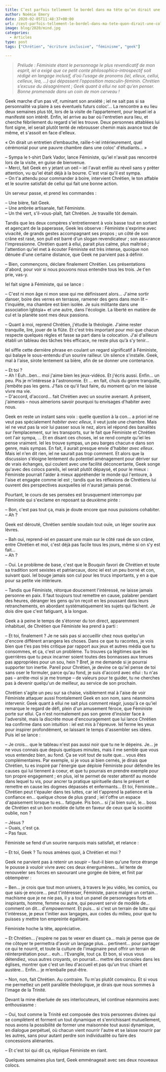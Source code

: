 ```yaml
---
title: C’est parfois tellement le bordel dans ma tête qu’on dirait une coloc d’étudiants. Voyez plutôt…
author: Noémie Emery
date: 2020-02-05T11:48:37+00:00
url: /cest-parfois-tellement-le-bordel-dans-ma-tete-quon-dirait-une-coloc-detudiants-voyez-plutot/
image: blog/2020/mind.jpg
categories:
  - Articles
type: post
tags: ["Chrétien", "écriture inclusive", "féminisme", "geek"]

---
```

> _Prélude : Féministe étant le personnage le plus revendicatif de mon esprit, iel a exigé que ce petit conte philosophico-introspectif soit rédigé en langage inclusif, d’où l’usage de pronoms (iel, elleux, cellui, celleux, lea, …) qui dépassent l’opposition masculin-féminin. Chrétien s’excuse du désagrément ; Geek quant à ellui ne sait qu’en penser. Bonne promenade dans un coin de mon cerveau !_




Geek marche d'un pas vif, ruminant son anxiété ; iel ne sait pas si sa personnalité va plaire à ses éventuels futurs coloc'… La rencontre a eu lieu deux semaines plus tôt, lors de la visite de l’appartement, pour lequel iel a manifesté son intérêt. Enfin, iel arrive au bar où l'entretien aura lieu, et cherche fébrilement du regard s'iel les trouve. Deux personnes attablées lui font signe, iel serait plutôt tenté de rebrousser chemin mais avance tout de même, et s'assoit en face d'elleux. 

« On dirait un entretien d&#8217;embauche, raille-t-iel intérieurement, quel cérémonial pour une pauvre chambre dans une coloc' d'étudiants… »

– Sympa le t-shirt Dark Vador, lance Féministe, qu'iel n'avait pas rencontré lors de la visite, en guise de bienvenue.  
– Merci, fait Geek en y jetant un oeil – iel l'avait enfilé au réveil sans y prêter attention, vu qu'iel était déjà à la bourre. C'est vrai qu'il est sympa.  
– On t'a attendu pour commander à boire, intervient Chrétien, le ton affable et le sourire satisfait de cellui qui fait une bonne action.





Un serveur passe, et prend les commandes :





– Une bière, fait Geek.  
– Une ambrée artisanale, fait Féministe.  
– Un thé vert, s'il-vous-plaît, fait Chrétien. Je travaille tôt demain.





Tandis que les deux compères s'entretiennent à voix basse tout en sortant et agençant de la paperasse, Geek les observe : Féministe s'exprime avec vivacité, de grands gestes accompagnant ses propos ; un côté de son crâne est rasé, son pull est barré d'un slogan revendicateur ; son assurance l'impressionne. Chrétien quant à ellui, parait plus calme, plus maîtrisé ; l'attention qu'iel met à écouter Féministe est très intense, quoique non dénuée d'une certaine distance, que Geek ne parvient pas à définir.





– Bien, commençons, déclare finalement Chrétien. Les présentations d'abord, pour voir si nous pouvons nous entendre tous les trois. Je t'en prie, vas-y.





Iel fait signe à Féministe, qui se lance :





– C'est ni mon âge ni mon sexe qui me définissent alors… J'aime sortir danser, boire des verres en terrasse, ramener des gens dans mon lit – t'inquiète, ma chambre est bien isolée. Je suis militante dans une association lgbtqia+ et une autre, dans l'écologie. La liberté en matière de cul et la planète sont mes deux passions.

– Quant à moi, reprend Chrétien, j'étudie la théologie. J'aime rester tranquille, lire, jouer de la flûte. Et c'est très important pour moi que chacun respecte quelques règles et fasse sa part dans la colocation. J'ai d'ailleurs établi un tableau des tâches très efficace, ne reste plus qu'à s'y tenir…





Iel siffle cette dernière phrase en coulant un regard significatif à Féministe, qui balaye le sous-entendu d'un sourire railleur. Un silence s'installe. Geek, mal à l'aise, sirote lentement sa bière, afin de se donner une contenance.





– Et toi ?  
– Ah ! Euh…ben… moi j'aime bien les jeux-vidéos. Et j'écris aussi. Enfin… un peu. Pis je m'intéresse à l'astronomie. Et … en fait, chuis du genre tranquille, j&#8217;embête pas les gens. J'fais ce qu'il faut faire, du moment qu'on me laisse vivre ma vie.  
– D'accord, d'accord… fait Chrétien avec un sourire avenant. A présent, j'aimerais – nous aimerions savoir pourquoi tu envisages d'habiter avec nous.





Geek en reste un instant sans voix : quelle question à la con… a priori iel ne veut pas spécialement _habiter avec elleux,_ il veut juste une chambre. Mais iel ne veut pas la voir lui passer sous le nez, alors iel répond des banalités sur l&#8217;emplacement, sur les transports, sur le fait que Féministe et Chrétien ont l'air sympa, … Et en disant ces choses, iel se rend compte qu'iel les pense vraiment. Iel les trouve sympas, un peu barges chacun·e dans son genre, mais sympas. En fait, il aurait presque envie d'habiter _avec elleux_. Mais iel n'en dit rien, iel ne saurait pas trop comment. Et alors que la discussion s'éloigne lentement du potentiel aménagement pour dériver sur de vrais échanges, qui coulent avec une facilité déconcertante, Geek songe qu'avec des colocs pareils, iel serait plutôt dépaysé, et pour le mieux : Féministe pourrait l'aider à mieux appréhender le monde qui l'entoure, à l'aise et engagée comme iel est ; tandis que les réflexions de Chrétiens lui ouvrent des perspectives auxquelles iel n'aurait jamais pensé.





Pourtant, le cours de ses pensées est brusquement interrompu par Féministe qui s'exclame en reposant sa deuxième pinte :





– Bon, c'est pas tout ça, mais je doute encore que nous puissions cohabiter.  
– Ah ?





Geek est dérouté, Chrétien semble soudain tout ouïe, un léger sourire aux lèvres.









– Bah oui, reprend-iel en passant une main sur le côté rasé de son crâne, entre Chrétien et moi, c'est déjà pas facile tous les jours, même si on s'y est fait…  
– Ah ?

– Oui. Le problème de base, c'est que le Bouquin favori de Chrétien et toute sa tradition sont sexistes et patriarcaux, donc iel est un peu borné et con, suivant quoi. Iel bouge jamais son cul pour les trucs importants, y en a que pour sa petite vie intérieure.

– Tandis que Féministe, rétorque doucement l'intéressé, ne laisse jamais personne en paix. Il faut toujours tout remettre en cause, palabrer pendant des heures, déranger les gens qu'on reçoit en les poussant dans leurs retranchements, en abordant systématiquement les sujets qui fâchent. Je dois dire que c'est fatiguant, à la longue.

Geek a à peine le temps de s'étonner du ton direct, apparemment inhabituel, de Chrétien que Féministe lea prend à parti :

– Et toi, finalement ? Je ne sais pas si accueillir chez nous quelqu'un d'encore différent arrangera les choses. Dans ce que tu racontes, je vois bien que t'es pas très critique par rapport aux jeux et autres média que tu consommes, et ça, c'est un problème. Tu trouves ça légitimes que les guerrières que tu peux incarner soient toutes des bonnasses aux tenues pas appropriées pour un sou, hein ? Bref, je me demande si je pourrai supporter ton inertie. Pareil pour Chrétien, je devine ce qu'iel pense de toi sans oser le formuler, parce qu'au fond, je suis d'accord avec ellui : tu n'as pas – arrête-moi si je me trompe – de valeurs pour te guider, tu ne cherches pas à devenir quelqu'un de meilleur, au service de son prochain.

Chrétien s'agite un peu sur sa chaise, visiblement mal à l'aise de voir Féministe attaquer aussi frontalement Geek en son nom, sans néanmoins intervenir. Geek quant à ellui ne sait plus comment réagir, jusqu'à ce qu'iel remarque le regard de défi, plein d'un amusement féroce, que Féministe porte sur ellui. Ça n'est normalement pas son genre d'insister face à l'adversité, mais la discrète moue d'encouragement que lui lance Chrétien lea confirme dans son intuition : iel est mis à l'épreuve. Iel ferme les yeux pour inspirer profondément, se laissant le temps d'assembler ses idées. Puis iel se lance :

– Je crois… que le tableau n'est pas aussi noir que tu ne le dépeins. Je… je ne vous connais que depuis quelques minutes, mais il me semble que vous vous entendez bien, au fond. Ça se voit tout de suite que… vous êtes complémentaires. Par exemple, si je vous ai bien cernés, je dirais que Chrétien, tu es inspiré par l'énergie que déploie Féministe pour défendre les causes qui lui tiennent à coeur, et que tu pourrais en prendre exemple pour ton propre engagement ; en plus, iel te permet de rester attentif au monde dans lequel tu vis, pour ancrer ta pratique spirituelle dans le présent et remettre en cause les dogmes dépassés et enfermants… Et toi, Féministe… Chrétien peut t'épauler dans tes luttes, car iel t'apprend la patience et la confiance en… quelque chose de plus grand ; iel t'offre un espace d'apaisement lorsque tu es… fatiguée. Pis bon… si j'ai bien suivi, le… boss de Chrétien est un bon modèle de lutte en faveur de ceux que la société oublie, non ?





– Jésus ?  
– Ouais, c'est ça.  
– Pas faux.





Féministe se fend d'un sourire narquois mais satisfait, et relance :





– Et toi, Geek ? Tu nous amènes quoi, à Chrétien et moi ?





Geek ne parvient pas à retenir un soupir – faut-il bien qu'une force étrange le pousse à vouloir vivre avec ces deux énergumènes… Iel tente de renouveler ses forces en savourant une gorgée de bière, et finit par obtempérer :





– Ben… je crois que tout mon univers, à travers le jeu vidéo, les comics, ou que sais-je encore… peut t'intéresser, Féministe, parce malgré un certain… machisme que je ne nie pas, il y a tout un panel de personnages forts et inspirants, homme, femme ou autre, qui peuvent servir de modèle de… comment on dit… d'_empowerment_. Et puis… si c'est un terrain de lutte qui t'intéresse, je peux t'initier aux langages, aux codes du milieu, pour que tu puisses y mettre ton empreinte égalitaire.





Féministe hoche la tête, appréciative.





– Et Chrétien… j'espère ne pas te vexer en disant ça… mais je pense que de me côtoyer te permettra d'avoir un langage plus… pertinent… pour partager ce qui te nourrit, et toute la culture de l'imaginaire peut offrir un terrain de réinterprétation pour… euh… l'Evangile, tout ça. Et bon, si vous vous détendiez, vous autres croyants, on pourrait… mettre des consoles dans les églises, montrer que c'est un lieu d'accueil et pas qu'un truc chiant et austère… Enfin… je m&#8217;emballe peut-être.

– Non, non, fait Chrétien. Au contraire. Tu m'as plutôt convaincu. Et si vous me permettez un petit parallèle théologique, je dirais que nous sommes à l'image de la Trinité.





Devant la mine éberluée de ses interlocuteurs, iel continue néanmoins avec enthousiasme :





– Oui, tout comme la Trinité est composée des trois personnes divines qui se complètent et forment un tout dynamique et s'enrichissant mutuellement, nous avons la possibilité de former une maisonnée tout aussi dynamique, en dialogue perpétuel, où chacun vient nourrir l'autre et se laisse nourrir par les autres, sans pour autant perdre son individualité ou faire des concessions aliénantes.





– Et c'est toi qui dit ça, réplique Féministe en riant.


Quelques semaines plus tard, Geek emménageait avec ses deux nouveaux colocs.

